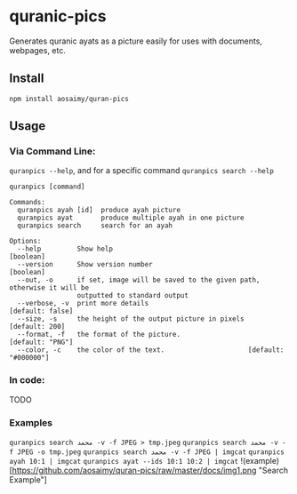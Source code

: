 # quranic-pics
Generates quranic ayats as a picture easily for uses with documents, webpages, etc.

## Install
`npm install aosaimy/quran-pics`

## Usage
### Via Command Line: 
`quranpics --help`, and for a specific command `quranpics search --help`

```
quranpics [command]

Commands:
  quranpics ayah [id]  produce ayah picture
  quranpics ayat       produce multiple ayah in one picture
  quranpics search     search for an ayah

Options:
  --help         Show help                                             [boolean]
  --version      Show version number                                   [boolean]
  --out, -o      if set, image will be saved to the given path, otherwise it will be
                 outputted to standard output
  --verbose, -v  print more details                             [default: false]
  --size, -s     the height of the output picture in pixels       [default: 200]
  --format, -f   the format of the picture.                     [default: "PNG"]
  --color, -c    the color of the text.                     [default: "#000000"]
```

### In code:
TODO

### Examples
```quranpics search محمد -v -f JPEG > tmp.jpeg```
```quranpics search محمد -v -f JPEG -o tmp.jpeg```
```quranpics search محمد -v -f JPEG | imgcat```
```quranpics ayah 10:1 | imgcat```
```quranpics ayat --ids 10:1 10:2 | imgcat```
!(example)[https://github.com/aosaimy/quran-pics/raw/master/docs/img1.png "Search Example"]
